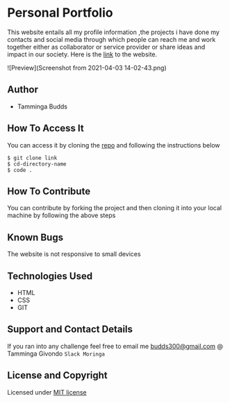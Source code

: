 # Personal Portfolio
This website entails all my profile information ,the projects  i  have done  my contacts and social media through which people can reach me and work together either as collaborator or service  provider or share ideas and impact in our society. Here is the [link](budds300.github.io/portfolio/) to the website.

![Preview](Screenshot from 2021-04-03 14-02-43.png)
## Author
* Tamminga Budds
## How To Access It
You can access it by cloning  the [repo](https://github.com/budds300/portfolio) and following the instructions below
```
$ git clone link
$ cd-directory-name
$ code .

```
## How To Contribute
You can contribute by forking the project and then cloning it into your local machine by following the above steps

## Known Bugs
The website is not responsive to small devices

## Technologies Used
* HTML
* CSS
* GIT

## Support and Contact Details
 If you ran into any challenge feel free to email me 
 budds300@gmail.com
 @ Tamminga Givondo `Slack Moringa`
 ## License and Copyright
 Licensed under [MIT license](LICENSE)